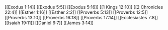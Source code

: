 [[Exodus 1:14]]
[[Exodus 5:5]]
[[Exodus 5:16]]
[[1 Kings 12:10]]
[[2 Chronicles 22:4]]
[[Esther 1:16]]
[[Esther 2:2]]
[[Proverbs 5:13]]
[[Proverbs 12:5]]
[[Proverbs 13:10]]
[[Proverbs 16:18]]
[[Proverbs 17:14]]
[[Ecclesiastes 7:8]]
[[Isaiah 19:11]]
[[Daniel 6:7]]
[[James 3:14]]
